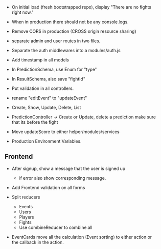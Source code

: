 - On initial load (fresh bootstrapped repo), display "There are no fights right now."
- When in production there should not be any console.logs.
- Remove CORS in production (CROSS origin resource sharing)
- separate admin and user routes in two files.
- Separate the auth middlewares into a modules/auth.js
- Add timestamp in all models
- In PredictionSchema, use Enum for "type"
- In ResultSchema, also save "fightId"
- Put validation in all controllers. 
- rename "editEvent" to "updateEvent"
- Create, Show, Update, Delete, List
- PredictionController -> Create or Update, delete a prediction make sure that its before the fight
- Move updateScore to either helper/modules/services


- Production Environment Variables. 





## Frontend

- After signup, show a message that the user is signed up
	- if error also show corresponding message.
- Add Frontend validation on all forms

- Split reducers
	- Events
	- Users
	- Players
	- Fights
	- Use combineReducer to combine all

- EventCards move all the calculation (Event sorting) to either action or the callback in the action.